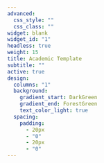 ```yaml
---
advanced:
  css_style: ""
  css_class: ""
widget: blank
widget_id: "1"
headless: true
weight: 15
title: Academic Template
subtitle: ""
active: true
design:
  columns: "1"
  background:
    gradient_start: DarkGreen
    gradient_end: ForestGreen
    text_color_light: true
  spacing:
    padding:
      - 20px
      - "0"
      - 20px
      - "0"
---
```

